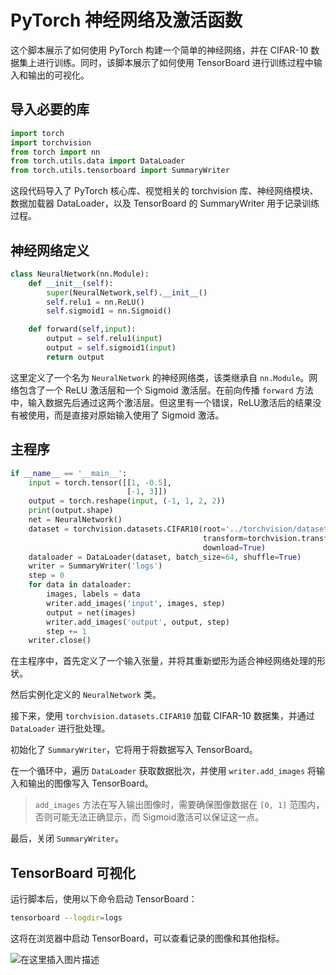 

# PyTorch 神经网络及激活函数
这个脚本展示了如何使用 PyTorch 构建一个简单的神经网络，并在 CIFAR-10 数据集上进行训练。同时，该脚本展示了如何使用 TensorBoard 进行训练过程中输入和输出的可视化。

## 导入必要的库

```python
import torch
import torchvision
from torch import nn
from torch.utils.data import DataLoader
from torch.utils.tensorboard import SummaryWriter
```

这段代码导入了 PyTorch 核心库、视觉相关的 torchvision 库、神经网络模块、数据加载器 DataLoader，以及 TensorBoard 的 SummaryWriter 用于记录训练过程。

## 神经网络定义

```python
class NeuralNetwork(nn.Module):
    def __init__(self):
        super(NeuralNetwork,self).__init__()
        self.relu1 = nn.ReLU()
        self.sigmoid1 = nn.Sigmoid()

    def forward(self,input):
        output = self.relu1(input)
        output = self.sigmoid1(input)
        return output
```

这里定义了一个名为 `NeuralNetwork` 的神经网络类，该类继承自 `nn.Module`。网络包含了一个 ReLU 激活层和一个 Sigmoid 激活层。在前向传播 `forward` 方法中，输入数据先后通过这两个激活层。但这里有一个错误，ReLU激活后的结果没有被使用，而是直接对原始输入使用了 Sigmoid 激活。

## 主程序

```python
if __name__ == '__main__':
    input = torch.tensor([[1, -0.5],
                          [-1, 3]])
    output = torch.reshape(input, (-1, 1, 2, 2))
    print(output.shape)
    net = NeuralNetwork()
    dataset = torchvision.datasets.CIFAR10(root='../torchvision/dataset', train=True,
                                           transform=torchvision.transforms.ToTensor(),
                                           download=True)
    dataloader = DataLoader(dataset, batch_size=64, shuffle=True)
    writer = SummaryWriter('logs')
    step = 0
    for data in dataloader:
        images, labels = data
        writer.add_images('input', images, step)
        output = net(images)
        writer.add_images('output', output, step)
        step += 1
    writer.close()
```

在主程序中，首先定义了一个输入张量，并将其重新塑形为适合神经网络处理的形状。

然后实例化定义的 `NeuralNetwork` 类。

接下来，使用 `torchvision.datasets.CIFAR10` 加载 CIFAR-10 数据集，并通过 `DataLoader` 进行批处理。

初始化了 `SummaryWriter`，它将用于将数据写入 TensorBoard。

在一个循环中，遍历 `DataLoader` 获取数据批次，并使用 `writer.add_images` 将输入和输出的图像写入 TensorBoard。

> `add_images` 方法在写入输出图像时，需要确保图像数据在 `[0, 1]` 范围内，否则可能无法正确显示，而 Sigmoid激活可以保证这一点。

最后，关闭 `SummaryWriter`。

## TensorBoard 可视化

运行脚本后，使用以下命令启动 TensorBoard：

```bash
tensorboard --logdir=logs
```

这将在浏览器中启动 TensorBoard，可以查看记录的图像和其他指标。



![在这里插入图片描述](https://img-blog.csdnimg.cn/direct/4d060a0e936d48849564c8e91834f4c8.png)
